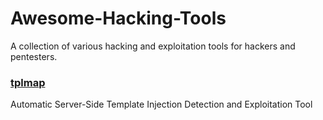 # Awesome-Hacking-Tools
A collection of various hacking and exploitation tools for hackers and pentesters.

### [tplmap](https://github.com/epinna/tplmap)
Automatic Server-Side Template Injection Detection and Exploitation Tool
